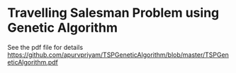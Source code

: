 # Travelling Salesman Problem using Genetic Algorithm
See the pdf file for details https://github.com/apurvpriyam/TSPGeneticAlgorithm/blob/master/TSPGeneticAlgorithm.pdf
